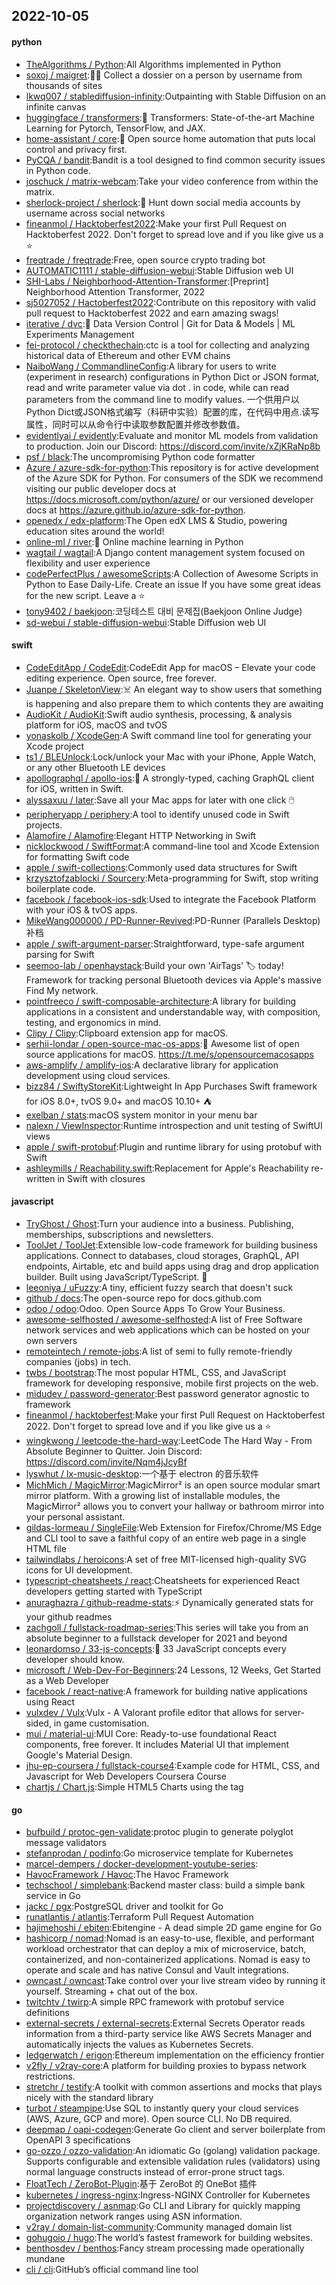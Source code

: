 ## 2022-10-05

#### python
* [TheAlgorithms / Python](https://github.com/TheAlgorithms/Python):All Algorithms implemented in Python
* [soxoj / maigret](https://github.com/soxoj/maigret):🕵️‍♂️
Collect a dossier on a person by username from thousands of sites
* [lkwq007 / stablediffusion-infinity](https://github.com/lkwq007/stablediffusion-infinity):Outpainting with Stable Diffusion on an infinite canvas
* [huggingface / transformers](https://github.com/huggingface/transformers):🤗
Transformers: State-of-the-art Machine Learning for Pytorch, TensorFlow, and JAX.
* [home-assistant / core](https://github.com/home-assistant/core):🏡
Open source home automation that puts local control and privacy first.
* [PyCQA / bandit](https://github.com/PyCQA/bandit):Bandit is a tool designed to find common security issues in Python code.
* [joschuck / matrix-webcam](https://github.com/joschuck/matrix-webcam):Take your video conference from within the matrix.
* [sherlock-project / sherlock](https://github.com/sherlock-project/sherlock):🔎
Hunt down social media accounts by username across social networks
* [fineanmol / Hacktoberfest2022](https://github.com/fineanmol/Hacktoberfest2022):Make your first Pull Request on Hacktoberfest 2022. Don't forget to spread love and if you like give us a
⭐️
* [freqtrade / freqtrade](https://github.com/freqtrade/freqtrade):Free, open source crypto trading bot
* [AUTOMATIC1111 / stable-diffusion-webui](https://github.com/AUTOMATIC1111/stable-diffusion-webui):Stable Diffusion web UI
* [SHI-Labs / Neighborhood-Attention-Transformer](https://github.com/SHI-Labs/Neighborhood-Attention-Transformer):[Preprint] Neighborhood Attention Transformer, 2022
* [sj5027052 / Hactoberfest2022](https://github.com/sj5027052/Hactoberfest2022):Contribute on this repository with valid pull request to Hacktoberfest 2022 and earn amazing swags!
* [iterative / dvc](https://github.com/iterative/dvc):🦉
Data Version Control | Git for Data & Models | ML Experiments Management
* [fei-protocol / checkthechain](https://github.com/fei-protocol/checkthechain):ctc is a tool for collecting and analyzing historical data of Ethereum and other EVM chains
* [NaiboWang / CommandlineConfig](https://github.com/NaiboWang/CommandlineConfig):A library for users to write (experiment in research) configurations in Python Dict or JSON format, read and write parameter value via dot . in code, while can read parameters from the command line to modify values. 一个供用户以Python Dict或JSON格式编写（科研中实验）配置的库，在代码中用点.读写属性，同时可以从命令行中读取参数配置并修改参数值。
* [evidentlyai / evidently](https://github.com/evidentlyai/evidently):Evaluate and monitor ML models from validation to production. Join our Discord: https://discord.com/invite/xZjKRaNp8b
* [psf / black](https://github.com/psf/black):The uncompromising Python code formatter
* [Azure / azure-sdk-for-python](https://github.com/Azure/azure-sdk-for-python):This repository is for active development of the Azure SDK for Python. For consumers of the SDK we recommend visiting our public developer docs at https://docs.microsoft.com/python/azure/ or our versioned developer docs at https://azure.github.io/azure-sdk-for-python.
* [openedx / edx-platform](https://github.com/openedx/edx-platform):The Open edX LMS & Studio, powering education sites around the world!
* [online-ml / river](https://github.com/online-ml/river):🌊
Online machine learning in Python
* [wagtail / wagtail](https://github.com/wagtail/wagtail):A Django content management system focused on flexibility and user experience
* [codePerfectPlus / awesomeScripts](https://github.com/codePerfectPlus/awesomeScripts):A Collection of Awesome Scripts in Python to Ease Daily-Life. Create an issue If you have some great ideas for the new script. Leave a
⭐
* [tony9402 / baekjoon](https://github.com/tony9402/baekjoon):코딩테스트 대비 문제집(Baekjoon Online Judge)
* [sd-webui / stable-diffusion-webui](https://github.com/sd-webui/stable-diffusion-webui):Stable Diffusion web UI

#### swift
* [CodeEditApp / CodeEdit](https://github.com/CodeEditApp/CodeEdit):CodeEdit App for macOS – Elevate your code editing experience. Open source, free forever.
* [Juanpe / SkeletonView](https://github.com/Juanpe/SkeletonView):☠️
An elegant way to show users that something is happening and also prepare them to which contents they are awaiting
* [AudioKit / AudioKit](https://github.com/AudioKit/AudioKit):Swift audio synthesis, processing, & analysis platform for iOS, macOS and tvOS
* [yonaskolb / XcodeGen](https://github.com/yonaskolb/XcodeGen):A Swift command line tool for generating your Xcode project
* [ts1 / BLEUnlock](https://github.com/ts1/BLEUnlock):Lock/unlock your Mac with your iPhone, Apple Watch, or any other Bluetooth LE devices
* [apollographql / apollo-ios](https://github.com/apollographql/apollo-ios):📱
A strongly-typed, caching GraphQL client for iOS, written in Swift.
* [alyssaxuu / later](https://github.com/alyssaxuu/later):Save all your Mac apps for later with one click
🖱️
* [peripheryapp / periphery](https://github.com/peripheryapp/periphery):A tool to identify unused code in Swift projects.
* [Alamofire / Alamofire](https://github.com/Alamofire/Alamofire):Elegant HTTP Networking in Swift
* [nicklockwood / SwiftFormat](https://github.com/nicklockwood/SwiftFormat):A command-line tool and Xcode Extension for formatting Swift code
* [apple / swift-collections](https://github.com/apple/swift-collections):Commonly used data structures for Swift
* [krzysztofzablocki / Sourcery](https://github.com/krzysztofzablocki/Sourcery):Meta-programming for Swift, stop writing boilerplate code.
* [facebook / facebook-ios-sdk](https://github.com/facebook/facebook-ios-sdk):Used to integrate the Facebook Platform with your iOS & tvOS apps.
* [MikeWang000000 / PD-Runner-Revived](https://github.com/MikeWang000000/PD-Runner-Revived):PD-Runner (Parallels Desktop) 补档
* [apple / swift-argument-parser](https://github.com/apple/swift-argument-parser):Straightforward, type-safe argument parsing for Swift
* [seemoo-lab / openhaystack](https://github.com/seemoo-lab/openhaystack):Build your own 'AirTags'
🏷
today! Framework for tracking personal Bluetooth devices via Apple's massive Find My network.
* [pointfreeco / swift-composable-architecture](https://github.com/pointfreeco/swift-composable-architecture):A library for building applications in a consistent and understandable way, with composition, testing, and ergonomics in mind.
* [Clipy / Clipy](https://github.com/Clipy/Clipy):Clipboard extension app for macOS.
* [serhii-londar / open-source-mac-os-apps](https://github.com/serhii-londar/open-source-mac-os-apps):🚀
Awesome list of open source applications for macOS. https://t.me/s/opensourcemacosapps
* [aws-amplify / amplify-ios](https://github.com/aws-amplify/amplify-ios):A declarative library for application development using cloud services.
* [bizz84 / SwiftyStoreKit](https://github.com/bizz84/SwiftyStoreKit):Lightweight In App Purchases Swift framework for iOS 8.0+, tvOS 9.0+ and macOS 10.10+
⛺
* [exelban / stats](https://github.com/exelban/stats):macOS system monitor in your menu bar
* [nalexn / ViewInspector](https://github.com/nalexn/ViewInspector):Runtime introspection and unit testing of SwiftUI views
* [apple / swift-protobuf](https://github.com/apple/swift-protobuf):Plugin and runtime library for using protobuf with Swift
* [ashleymills / Reachability.swift](https://github.com/ashleymills/Reachability.swift):Replacement for Apple's Reachability re-written in Swift with closures

#### javascript
* [TryGhost / Ghost](https://github.com/TryGhost/Ghost):Turn your audience into a business. Publishing, memberships, subscriptions and newsletters.
* [ToolJet / ToolJet](https://github.com/ToolJet/ToolJet):Extensible low-code framework for building business applications. Connect to databases, cloud storages, GraphQL, API endpoints, Airtable, etc and build apps using drag and drop application builder. Built using JavaScript/TypeScript.
🚀
* [leeoniya / uFuzzy](https://github.com/leeoniya/uFuzzy):A tiny, efficient fuzzy search that doesn't suck
* [github / docs](https://github.com/github/docs):The open-source repo for docs.github.com
* [odoo / odoo](https://github.com/odoo/odoo):Odoo. Open Source Apps To Grow Your Business.
* [awesome-selfhosted / awesome-selfhosted](https://github.com/awesome-selfhosted/awesome-selfhosted):A list of Free Software network services and web applications which can be hosted on your own servers
* [remoteintech / remote-jobs](https://github.com/remoteintech/remote-jobs):A list of semi to fully remote-friendly companies (jobs) in tech.
* [twbs / bootstrap](https://github.com/twbs/bootstrap):The most popular HTML, CSS, and JavaScript framework for developing responsive, mobile first projects on the web.
* [midudev / password-generator](https://github.com/midudev/password-generator):Best password generator agnostic to framework
* [fineanmol / hacktoberfest](https://github.com/fineanmol/hacktoberfest):Make your first Pull Request on Hacktoberfest 2022. Don't forget to spread love and if you like give us a
⭐️
* [wingkwong / leetcode-the-hard-way](https://github.com/wingkwong/leetcode-the-hard-way):LeetCode The Hard Way - From Absolute Beginner to Quitter. Join Discord: https://discord.com/invite/Nqm4jJcyBf
* [lyswhut / lx-music-desktop](https://github.com/lyswhut/lx-music-desktop):一个基于 electron 的音乐软件
* [MichMich / MagicMirror](https://github.com/MichMich/MagicMirror):MagicMirror² is an open source modular smart mirror platform. With a growing list of installable modules, the MagicMirror² allows you to convert your hallway or bathroom mirror into your personal assistant.
* [gildas-lormeau / SingleFile](https://github.com/gildas-lormeau/SingleFile):Web Extension for Firefox/Chrome/MS Edge and CLI tool to save a faithful copy of an entire web page in a single HTML file
* [tailwindlabs / heroicons](https://github.com/tailwindlabs/heroicons):A set of free MIT-licensed high-quality SVG icons for UI development.
* [typescript-cheatsheets / react](https://github.com/typescript-cheatsheets/react):Cheatsheets for experienced React developers getting started with TypeScript
* [anuraghazra / github-readme-stats](https://github.com/anuraghazra/github-readme-stats):⚡
Dynamically generated stats for your github readmes
* [zachgoll / fullstack-roadmap-series](https://github.com/zachgoll/fullstack-roadmap-series):This series will take you from an absolute beginner to a fullstack developer for 2021 and beyond
* [leonardomso / 33-js-concepts](https://github.com/leonardomso/33-js-concepts):📜
33 JavaScript concepts every developer should know.
* [microsoft / Web-Dev-For-Beginners](https://github.com/microsoft/Web-Dev-For-Beginners):24 Lessons, 12 Weeks, Get Started as a Web Developer
* [facebook / react-native](https://github.com/facebook/react-native):A framework for building native applications using React
* [vulxdev / Vulx](https://github.com/vulxdev/Vulx):Vulx - A Valorant profile editor that allows for server-sided, in game customisation.
* [mui / material-ui](https://github.com/mui/material-ui):MUI Core: Ready-to-use foundational React components, free forever. It includes Material UI that implement Google's Material Design.
* [jhu-ep-coursera / fullstack-course4](https://github.com/jhu-ep-coursera/fullstack-course4):Example code for HTML, CSS, and Javascript for Web Developers Coursera Course
* [chartjs / Chart.js](https://github.com/chartjs/Chart.js):Simple HTML5 Charts using the <canvas> tag

#### go
* [bufbuild / protoc-gen-validate](https://github.com/bufbuild/protoc-gen-validate):protoc plugin to generate polyglot message validators
* [stefanprodan / podinfo](https://github.com/stefanprodan/podinfo):Go microservice template for Kubernetes
* [marcel-dempers / docker-development-youtube-series](https://github.com/marcel-dempers/docker-development-youtube-series):
* [HavocFramework / Havoc](https://github.com/HavocFramework/Havoc):The Havoc Framework
* [techschool / simplebank](https://github.com/techschool/simplebank):Backend master class: build a simple bank service in Go
* [jackc / pgx](https://github.com/jackc/pgx):PostgreSQL driver and toolkit for Go
* [runatlantis / atlantis](https://github.com/runatlantis/atlantis):Terraform Pull Request Automation
* [hajimehoshi / ebiten](https://github.com/hajimehoshi/ebiten):Ebitengine - A dead simple 2D game engine for Go
* [hashicorp / nomad](https://github.com/hashicorp/nomad):Nomad is an easy-to-use, flexible, and performant workload orchestrator that can deploy a mix of microservice, batch, containerized, and non-containerized applications. Nomad is easy to operate and scale and has native Consul and Vault integrations.
* [owncast / owncast](https://github.com/owncast/owncast):Take control over your live stream video by running it yourself. Streaming + chat out of the box.
* [twitchtv / twirp](https://github.com/twitchtv/twirp):A simple RPC framework with protobuf service definitions
* [external-secrets / external-secrets](https://github.com/external-secrets/external-secrets):External Secrets Operator reads information from a third-party service like AWS Secrets Manager and automatically injects the values as Kubernetes Secrets.
* [ledgerwatch / erigon](https://github.com/ledgerwatch/erigon):Ethereum implementation on the efficiency frontier
* [v2fly / v2ray-core](https://github.com/v2fly/v2ray-core):A platform for building proxies to bypass network restrictions.
* [stretchr / testify](https://github.com/stretchr/testify):A toolkit with common assertions and mocks that plays nicely with the standard library
* [turbot / steampipe](https://github.com/turbot/steampipe):Use SQL to instantly query your cloud services (AWS, Azure, GCP and more). Open source CLI. No DB required.
* [deepmap / oapi-codegen](https://github.com/deepmap/oapi-codegen):Generate Go client and server boilerplate from OpenAPI 3 specifications
* [go-ozzo / ozzo-validation](https://github.com/go-ozzo/ozzo-validation):An idiomatic Go (golang) validation package. Supports configurable and extensible validation rules (validators) using normal language constructs instead of error-prone struct tags.
* [FloatTech / ZeroBot-Plugin](https://github.com/FloatTech/ZeroBot-Plugin):基于 ZeroBot 的 OneBot 插件
* [kubernetes / ingress-nginx](https://github.com/kubernetes/ingress-nginx):Ingress-NGINX Controller for Kubernetes
* [projectdiscovery / asnmap](https://github.com/projectdiscovery/asnmap):Go CLI and Library for quickly mapping organization network ranges using ASN information.
* [v2ray / domain-list-community](https://github.com/v2ray/domain-list-community):Community managed domain list
* [gohugoio / hugo](https://github.com/gohugoio/hugo):The world’s fastest framework for building websites.
* [benthosdev / benthos](https://github.com/benthosdev/benthos):Fancy stream processing made operationally mundane
* [cli / cli](https://github.com/cli/cli):GitHub’s official command line tool
